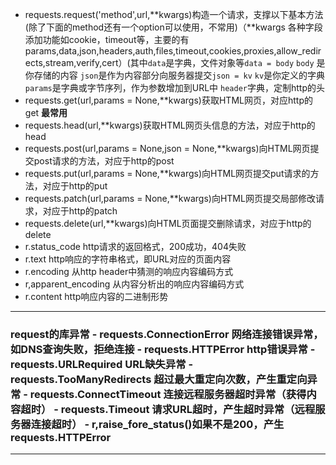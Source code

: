 - requests.request('method',url,**kwargs)构造一个请求，支撑以下基本方法(除了下面的method还有一个option可以使用，不常用)（**kwargs 各种字段添加功能如cookie，timeout等，主要的有params,data,json,headers,auth,files,timeout,cookies,proxies,allow_redirects,stream,verify,cert）(其中`data`是字典，文件对象等`data = body`   `body` 是你存储的内容 `json`是作为内容部分向服务器提交`json = kv` `kv`是你定义的字典 `params`是字典或字节序列，作为参数增加到URL中 `header`字典，定制http的头
- requests.get(url,params = None,**kwargs)获取HTML网页，对应http的get  __最常用__
- requests.head(url,**kwargs)获取HTML网页头信息的方法，对应于http的head
- requests.post(url,params = None,json = None,**kwargs)向HTML网页提交post请求的方法，对应于http的post
- requests.put(url,params = None,**kwargs)向HTML网页提交put请求的方法，对应于http的put
- requests.patch(url,params = None,**kwargs)向HTML网页提交局部修改请求，对应于http的patch
- requests.delete(url,**kwargs)向HTML页面提交删除请求，对应于http的delete
- r.status_code http请求的返回格式，200成功，404失败
- r.text http响应的字符串格式，即URL对应的页面内容
- r.encoding 从http header中猜测的响应内容编码方式
- r,apparent_encoding 从内容分析出的响应内容编码方式
- r.content http响应内容的二进制形势

<hr>
<h3>request的库异常
- requests.ConnectionError 网络连接错误异常，如DNS查询失败，拒绝连接
- requests.HTTPError http错误异常
- requests.URLRequired URL缺失异常
- requests.TooManyRedirects 超过最大重定向次数，产生重定向异常
- requests.ConnectTimeout 连接远程服务器超时异常（获得内容超时）
- requests.Timeout 请求URL超时，产生超时异常（远程服务器连接超时）
- r,raise_fore_status()如果不是200，产生requests.HTTPError
<hr>


<!--stackedit_data:
eyJoaXN0b3J5IjpbLTEwNTEwMTA3NjksNDcwMjY2NDUyLC05Nj
A4NDU5ODgsMjEzMjM2MjUyNiwtMTMwNzU4Mzc2NCwtNTQwMDUy
NDk0LDEzODkyNDU1MzFdfQ==
-->